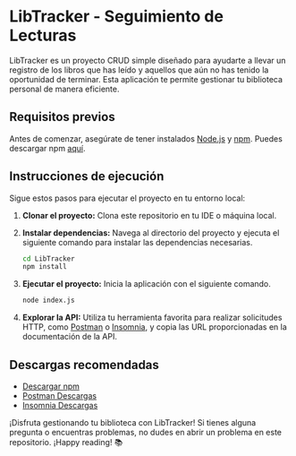 # LibTracker - Seguimiento de Lecturas

LibTracker es un proyecto CRUD simple diseñado para ayudarte a llevar un registro de los libros que has leído y aquellos que aún no has tenido la oportunidad de terminar. Esta aplicación te permite gestionar tu biblioteca personal de manera eficiente.

## Requisitos previos

Antes de comenzar, asegúrate de tener instalados [Node.js](https://nodejs.org/) y [npm](https://www.npmjs.com/). Puedes descargar npm [aquí](https://www.npmjs.com/package/download).

## Instrucciones de ejecución

Sigue estos pasos para ejecutar el proyecto en tu entorno local:

1. **Clonar el proyecto:**
   Clona este repositorio en tu IDE o máquina local.

2. **Instalar dependencias:**
   Navega al directorio del proyecto y ejecuta el siguiente comando para instalar las dependencias necesarias.

   ```bash
   cd LibTracker
   npm install
   ```

3. **Ejecutar el proyecto:**
   Inicia la aplicación con el siguiente comando.

   ```bash
   node index.js
   ```

4. **Explorar la API:**
   Utiliza tu herramienta favorita para realizar solicitudes HTTP, como [Postman](https://www.postman.com/downloads/) o [Insomnia](https://insomnia.rest/download), y copia las URL proporcionadas en la documentación de la API.

## Descargas recomendadas

- [Descargar npm](https://www.npmjs.com/package/download)
- [Postman Descargas](https://www.postman.com/downloads/)
- [Insomnia Descargas](https://insomnia.rest/download)

¡Disfruta gestionando tu biblioteca con LibTracker! Si tienes alguna pregunta o encuentras problemas, no dudes en abrir un problema en este repositorio. ¡Happy reading! 📚
